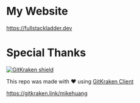 # My Website

https://fullstackladder.dev

# Special Thanks

[![GitKraken shield](https://img.shields.io/badge/GitKraken-Legendary%20Git%20Tools-teal?style=plastic&logo=gitkraken)](https://gitkraken.link/mikehuang)

This repo was made with ❤️ using [GitKraken Client](https://gitkraken.link/mikehuang)

https://gitkraken.link/mikehuang
